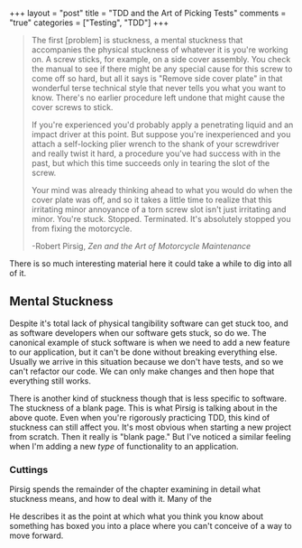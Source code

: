 +++
layout = "post"
title = "TDD and the Art of Picking Tests"
comments = "true"
categories = ["Testing", "TDD"]
+++

> The first [problem] is stuckness, a mental stuckness that
> accompanies the physical stuckness of whatever it is you're working
> on. A screw sticks, for example, on a side cover assembly. You check
> the manual to see if there might be any special cause for this screw
> to come off so hard, but all it says is "Remove side cover plate" in
> that wonderful terse technical style that never tells you what you
> want to know. There's no earlier procedure left undone that might
> cause the cover screws to stick.
>
> If you're experienced you'd probably apply a penetrating liquid and
> an impact driver at this point. But suppose you're inexperienced and
> you attach a self-locking plier wrench to the shank of your
> screwdriver and really twist it hard, a procedure you've had success
> with in the past, but which this time succeeds only in tearing the
> slot of the screw.
>
> Your mind was already thinking ahead to what you would do when the
> cover plate was off, and so it takes a little time to realize that
> this irritating minor annoyance of a torn screw slot isn't just
> irritating and minor. You're stuck. Stopped. Terminated. It's
> absolutely stopped you from fixing the motorcycle.
>
> -Robert Pirsig, _Zen and the Art of Motorcycle Maintenance_

There is so much interesting material here it could take a while to
dig into all of it.

<!--more-->

## Mental Stuckness

Despite it's total lack of physical tangibility software can get stuck
too, and as software developers when our software gets stuck, so do
we. The canonical example of stuck software is when we need to add a
new feature to our application, but it can't be done without breaking
everything else. Usually we arrive in this situation because we don't
have tests, and so we can't refactor our code. We can only make
changes and then hope that everything still works.

There is another kind of stuckness though that is less specific to
software. The stuckness of a blank page. This is what Pirsig is
talking about in the above quote. Even when you're rigorously
practicing TDD, this kind of stuckness can still affect you. It's most
obvious when starting a new project from scratch. Then it really is
"blank page." But I've noticed a similar feeling when I'm adding a new
_type_ of functionality to an application.



### Cuttings

Pirsig spends the remainder of the chapter examining in detail what
stuckness means, and how to deal with it. Many of the

He describes it as the point at which what you think you know about
something has boxed you into a place where you can't conceive of a way
to move forward.
